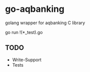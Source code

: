 go-aqbanking
============

golang wrapper for aqbanking C library

go run !(*_test).go

## TODO

- Write-Support
- Tests